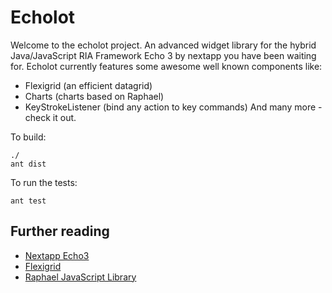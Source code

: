 Echolot
===
Welcome to the echolot project. An advanced widget library for the hybrid Java/JavaScript RIA Framework Echo 3
by nextapp you have been waiting for.
Echolot currently features some awesome well known components like:

 - Flexigrid (an efficient datagrid)
 - Charts (charts based on Raphael)
 - KeyStrokeListener (bind any action to key commands)
And many more - check it out.

To build:

    ./
    ant dist

To run the tests:

    ant test

Further reading
---
  - [Nextapp Echo3](http://echo.nextapp.com/site/)
  - [Flexigrid](http://www.flexigrid.info)
  - [Raphael JavaScript Library](http://raphaeljs.com/)
